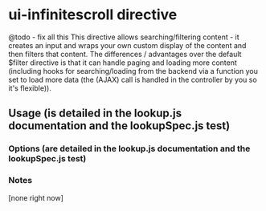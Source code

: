 # ui-infinitescroll directive

@todo - fix all this
This directive allows searching/filtering content - it creates an input and wraps your own custom display of the content and then filters that content. The differences / advantages over the default $filter directive is that it can handle paging and loading more content (including hooks for searching/loading from the backend via a function you set to load more data (the (AJAX) call is handled in the controller by you so it's flexible)).

## Usage (is detailed in the lookup.js documentation and the lookupSpec.js test)

### Options (are detailed in the lookup.js documentation and the lookupSpec.js test)

### Notes

[none right now]